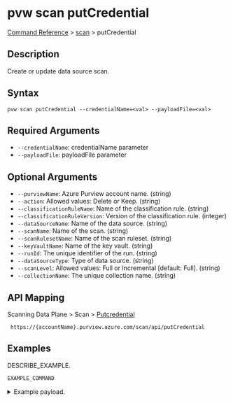 # pvw scan putCredential
[Command Reference](../../../README.md#command-reference) > [scan](./main.md) > putCredential

## Description
Create or update data source scan.

## Syntax
```
pvw scan putCredential --credentialName=<val> --payloadFile=<val>
```

## Required Arguments
- `--credentialName`: credentialName parameter
- `--payloadFile`: payloadFile parameter

## Optional Arguments
- `--purviewName`: Azure Purview account name. (string)
- `--action`: Allowed values: Delete or Keep. (string)
- `--classificationRuleName`: Name of the classification rule. (string)
- `--classificationRuleVersion`: Version of the classification rule. (integer)
- `--dataSourceName`: Name of the data source. (string)
- `--scanName`: Name of the scan. (string)
- `--scanRulesetName`: Name of the scan ruleset. (string)
- `--keyVaultName`: Name of the key vault. (string)
- `--runId`: The unique identifier of the run. (string)
- `--dataSourceType`: Type of data source. (string)
- `--scanLevel`: Allowed values: Full or Incremental [default: Full]. (string)
- `--collectionName`: The unique collection name. (string)

## API Mapping
Scanning Data Plane > Scan > [Putcredential]()
```
 https://{accountName}.purview.azure.com/scan/api/putCredential
```

## Examples
DESCRIBE_EXAMPLE.
```powershell
EXAMPLE_COMMAND
```
<details><summary>Example payload.</summary>
<p>

```json
PASTE_JSON_HERE
```
</p>
</details>